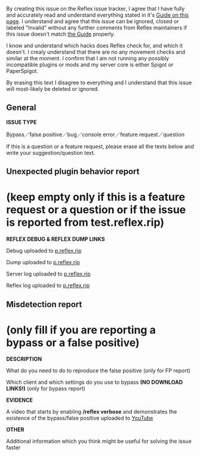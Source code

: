 By creating this issue on the Reflex issue tracker, I agree that I have fully and accurately read and understand everything stated in it's [Guide on this page](https://github.com/MeGysssTaa/ReflexIssueTracker/blob/master/GUIDE.md). I understand and agree that this issue can be ignored, closed or labeled "Invalid" without any further comments from Reflex maintainers if this issue doesn't match [the Guide](https://github.com/MeGysssTaa/ReflexIssueTracker/blob/master/GUIDE.md) properly.

I know and understand which hacks does Reflex check for, and which it doesn't. I crealy understand that there are no any movement checks and similar at the moment. I confirm that I am not running any possibly incompatible plugins or mods and my server core is either Spigot or PaperSpigot.

By erasing this text I disagree to everything and I understand that this issue will most-likely be deleted or ignored.

## General
**ISSUE TYPE**

Bypass／false positive／bug／console error／feature request／question

> 



If this is a question or a feature request, please erase all the texts below and write your suggestion/question text.


## Unexpected plugin behavior report
# (keep empty only if this is a feature request or a question or if the issue is reported from test.reflex.rip)
**REFLEX DEBUG & REFLEX DUMP LINKS**

Debug uploaded to [p.reflex.rip](https://p.reflex.rip)

>



Dump uploaded to [p.reflex.rip](https://p.reflex.rip)

> 



Server log uploaded to [p.reflex.rip](https://p.reflex.rip)

> 



Reflex log uploaded to [p.reflex.rip](https://p.reflex.rip)

> 



## Misdetection report
# (only fill if you are reporting a bypass or a false positive)
**DESCRIPTION**

What do you need to do to reproduce the false positive (only for FP report) 

> 



Which client and which settings do you use to bypass **(NO DOWNLOAD LINKS!)** (only for bypass report) 

> 



**EVIDENCE**

A video that starts by enabling **/reflex verbose** and demonstrates the existence of the bypass/false positive uploaded to [YouTube](https://youtube.com) 

> 



**OTHER**

Additional information which you think might be useful for solving the issue faster

> 
